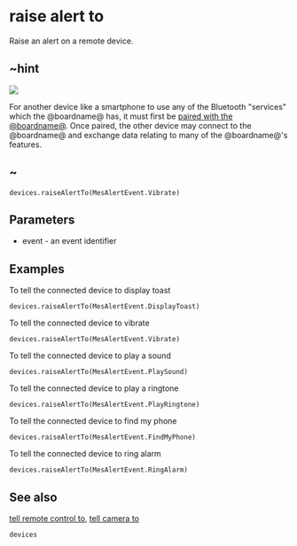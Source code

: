 # raise alert to

Raise an alert on a remote device.

## ~hint
![](/static/bluetooth/Bluetooth_SIG.png)

For another device like a smartphone to use any of the Bluetooth "services" which the @boardname@ has, it must first be [paired with the @boardname@](/reference/bluetooth/bluetooth-pairing). Once paired, the other device may connect to the @boardname@ and exchange data relating to many of the @boardname@'s features.

## ~



```sig
devices.raiseAlertTo(MesAlertEvent.Vibrate)
```

## Parameters

* event - an event identifier

## Examples

To tell the connected device to display toast

```blocks
devices.raiseAlertTo(MesAlertEvent.DisplayToast)
```

To tell the connected device to vibrate

```blocks
devices.raiseAlertTo(MesAlertEvent.Vibrate)
```

To tell the connected device to play a sound

```blocks
devices.raiseAlertTo(MesAlertEvent.PlaySound)
```

To tell the connected device to play a ringtone

```blocks
devices.raiseAlertTo(MesAlertEvent.PlayRingtone)
```

To tell the connected device to find my phone

```blocks
devices.raiseAlertTo(MesAlertEvent.FindMyPhone)
```

To tell the connected device to ring alarm

```blocks
devices.raiseAlertTo(MesAlertEvent.RingAlarm)
```

## See also

[tell remote control to](/reference/devices/tell-remote-control-to), [tell camera to](/reference/devices/tell-camera-to)

```package
devices
```